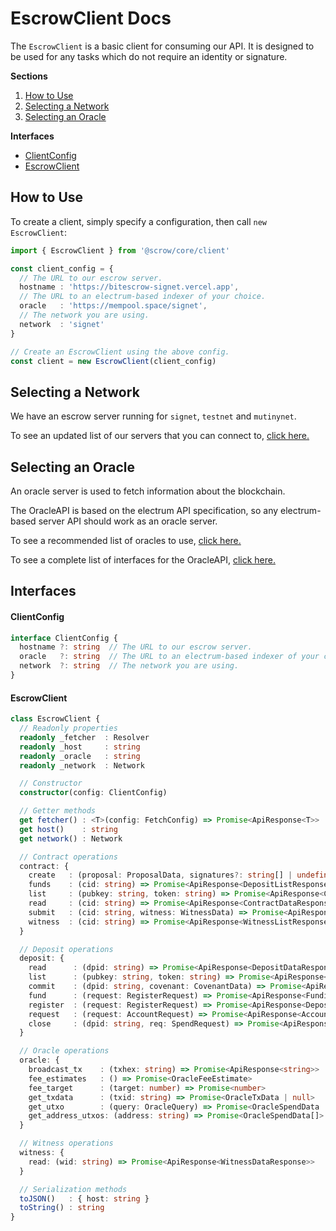 # EscrowClient Docs

The `EscrowClient` is a basic client for consuming our API. It is designed to be used for any tasks which do not require an identity or signature.

**Sections**

1. [How to Use](#how-to-use)
2. [Selecting a Network](#selecting-a-network)
3. [Selecting an Oracle](#selecting-an-oracle)

**Interfaces**

- [ClientConfig](#clientconfig)
- [EscrowClient](#escrowclient)

## How to Use

To create a client, simply specify a configuration, then call `new EscrowClient`:

```ts
import { EscrowClient } from '@scrow/core/client'

const client_config = {
  // The URL to our escrow server.
  hostname : 'https://bitescrow-signet.vercel.app',
  // The URL to an electrum-based indexer of your choice.
  oracle   : 'https://mempool.space/signet',
  // The network you are using.
  network  : 'signet'
}

// Create an EscrowClient using the above config.
const client = new EscrowClient(client_config)
```

## Selecting a Network

We have an escrow server running for `signet`, `testnet` and `mutinynet`.

To see an updated list of our servers that you can connect to, [click here.](../demo/00_demo_config.ts)

## Selecting an Oracle

An oracle server is used to fetch information about the blockchain.

The OracleAPI is based on the electrum API specification, so any electrum-based server API should work as an oracle server.

To see a recommended list of oracles to use, [click here.](../demo/00_demo_config.ts)

To see a complete list of interfaces for the OracleAPI, [click here.](../src/types/oracle.ts)

## Interfaces

#### ClientConfig

```ts
interface ClientConfig {
  hostname ?: string  // The URL to our escrow server.
  oracle   ?: string  // The URL to an electrum-based indexer of your choice.
  network  ?: string  // The network you are using.
}
```

#### EscrowClient

```ts
class EscrowClient {
  // Readonly properties
  readonly _fetcher  : Resolver
  readonly _host     : string
  readonly _oracle   : string
  readonly _network  : Network

  // Constructor
  constructor(config: ClientConfig)

  // Getter methods
  get fetcher() : <T>(config: FetchConfig) => Promise<ApiResponse<T>>
  get host()    : string
  get network() : Network

  // Contract operations
  contract: {
    create   : (proposal: ProposalData, signatures?: string[] | undefined) => Promise<ApiResponse<ContractDataResponse>>
    funds    : (cid: string) => Promise<ApiResponse<DepositListResponse>>
    list     : (pubkey: string, token: string) => Promise<ApiResponse<ContractListResponse>>
    read     : (cid: string) => Promise<ApiResponse<ContractDataResponse>>
    submit   : (cid: string, witness: WitnessData) => Promise<ApiResponse<ContractDataResponse>>
    witness  : (cid: string) => Promise<ApiResponse<WitnessListResponse>>
  }

  // Deposit operations
  deposit: {
    read      : (dpid: string) => Promise<ApiResponse<DepositDataResponse>>
    list      : (pubkey: string, token: string) => Promise<ApiResponse<DepositListResponse>>
    commit    : (dpid: string, covenant: CovenantData) => Promise<ApiResponse<FundingDataResponse>>
    fund      : (request: RegisterRequest) => Promise<ApiResponse<FundingDataResponse>>
    register  : (request: RegisterRequest) => Promise<ApiResponse<DepositDataResponse>>
    request   : (request: AccountRequest) => Promise<ApiResponse<AccountDataResponse>>
    close     : (dpid: string, req: SpendRequest) => Promise<ApiResponse<DepositDataResponse>>
  }

  // Oracle operations
  oracle: {
    broadcast_tx    : (txhex: string) => Promise<ApiResponse<string>>
    fee_estimates   : () => Promise<OracleFeeEstimate>
    fee_target      : (target: number) => Promise<number>
    get_txdata      : (txid: string) => Promise<OracleTxData | null>
    get_utxo        : (query: OracleQuery) => Promise<OracleSpendData | null>
    get_address_utxos: (address: string) => Promise<OracleSpendData[]>
  }

  // Witness operations
  witness: {
    read: (wid: string) => Promise<ApiResponse<WitnessDataResponse>>
  }

  // Serialization methods
  toJSON()   : { host: string }
  toString() : string
}
```